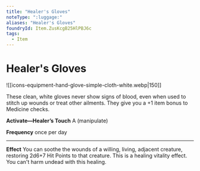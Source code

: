 ```yaml
---
title: "Healer's Gloves"
noteType: ":luggage:"
aliases: "Healer's Gloves"
foundryId: Item.ZusKcgB25HlPBJ6c
tags:
  - Item
---
```


# Healer's Gloves
![[icons-equipment-hand-glove-simple-cloth-white.webp|150]]

These clean, white gloves never show signs of blood, even when used to stitch up wounds or treat other ailments. They give you a +1 item bonus to Medicine checks.

**Activate—Healer’s Touch** A (manipulate)

**Frequency** once per day

* * *

**Effect** You can soothe the wounds of a willing, living, adjacent creature, restoring 2d6+7 Hit Points to that creature. This is a healing vitality effect. You can't harm undead with this healing.
